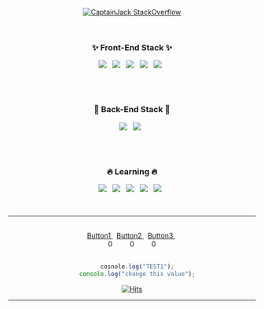 <!---
Captainjack-kor/Captainjack-kor is a ✨ special ✨ repository because its `README.md` (this file) appears on your GitHub profile.
You can click the Preview link to take a look at your changes....
--->

<!-- <div align="center">
 Strong &nbsp;
 <img src="https://img.shields.io/badge/Vue-4FC08D?style=flat-square&logo=Vue.js&logoColor=white"/> 
</div> -->

<div align="center">
 
[![CaptainJack StackOverflow](https://github-readme-stackoverflow.vercel.app/?userID=15746954&theme=dark)](https://stackoverflow.com/users/15746954/CaptainJack)
 
 </div>

<br /> 

<div align="center">
 <h3> ✨ Front-End Stack ✨</h3>
</div>

<div align="center">
<img src="https://img.shields.io/badge/Vue-4FC08D?style=flat-square&logo=Vue.js&logoColor=white"/> &nbsp;
<!-- <img src="https://img.shields.io/badge/Vuetify-1867C0?style=flat-square&logo=Vuetify&logoColor=white"/> &nbsp; -->
<img src="https://img.shields.io/badge/JavaScript-F7DF1E?style=flat-square&logo=JavaScript&logoColor=black"/> &nbsp;
<!-- <img src="https://img.shields.io/badge/Node.js-339933?style=flat-square&logo=Node.js&logoColor=white"/></a> &nbsp; -->
<img src="https://img.shields.io/badge/React-61DAFB?style=flat-square&logo=React&logoColor=black"/> &nbsp;
<img src="https://img.shields.io/badge/CSS3-1572B6?style=flat-square&logo=CSS3&logoColor=white"/></a> &nbsp;
<img src="https://img.shields.io/badge/HTML5-E34F26?style=flat-square&logo=HTML5&logoColor=white"/></a> &nbsp; 
<!-- <img src="https://img.shields.io/badge/ReactHooks-B7178C?style=flat-square&logo=React&logoColor=pink"/> &nbsp; -->
<!-- <img src="https://img.shields.io/badge/Redux-764ABC?style=flat-square&logo=Redux&logoColor=white"/> &nbsp; -->
</div>

<br /> <br />

<div align="center">
 <h3> 🌈 Back-End Stack 🌈 </h3>
</div>

<div align="center">
 <img src="https://img.shields.io/badge/Node.js-339933?style=flat-square&logo=Node.js&logoColor=white"/></a> &nbsp;
 <img src="https://img.shields.io/badge/express-1572B6?style=flat-square&logo=EXPRESS&logoColor=red"/></a> &nbsp;
</div>

<br /> <br />


<!-- <div align="center">
 <h3> 🚀 Tools 🚀 </h3>

<img src="https://img.shields.io/badge/GitHub-181717?style=flat-square&logo=GitHub&logoColor=white"/></a> &nbsp;
<img src="https://img.shields.io/badge/GitBook-3884FF?style=flat-square&logo=GitBook&logoColor=white"/></a> &nbsp; 
<img src="https://img.shields.io/badge/Postman-FF6C37?style=flat-square&logo=Postman&logoColor=white"/></a> &nbsp;
<img src="https://img.shields.io/badge/Figma-F24E1E?style=flat-square&logo=Figma&logoColor=white"/></a> &nbsp;
</div> -->


<!-- <br /> <br /> -->

<div align="center">
<h3> 🔥 Learning 🔥 </h3>

<img src="https://img.shields.io/badge/Swift-F05138?style=flat-square&logo=Swift&logoColor=black"/></a> &nbsp;
<img src="https://img.shields.io/badge/TypeScript-3178C6?style=flat-square&logo=TypeScript&logoColor=white"/></a> &nbsp;
<img src="https://img.shields.io/badge/Ionic-3880FF?style=flat-square&logo=Ionic&logoColor=white"/></a> &nbsp;
<img src="https://img.shields.io/badge/Capacitor-119EFF?style=flat-square&logo=Capacitor&logoColor=white"/></a> &nbsp;
<img src="https://img.shields.io/badge/Firebase-FFCA28?style=flat-square&logo=Firebase&logoColor=black"/></a> &nbsp;
</div>

<br />

------

<div align="center">
 
<!--  <a href="https://www.google.com/"> button </a> -->
 <br />
 <a href="https://github.com/Captainjack-kor"> Button1 </a> &nbsp; 
 <a href="https://github.com/Captainjack-kor"> Button2 </a> &nbsp; 
 <a href="https://github.com/Captainjack-kor"> Button3 </a> &nbsp;<br /> 
 <span> 0  </span>&nbsp;  &nbsp;    &nbsp;  &nbsp; <span> 0 </span> &nbsp;  &nbsp;   &nbsp;  &nbsp;<span> 0  </span>
  <br />
   <br /> 
 
```js
   cosnole.log("TEST1");
   console.log("change this value");
```
</div>

<div align="center">
 
[![Hits](https://hits.seeyoufarm.com/api/count/incr/badge.svg?url=https%3A%2F%2Fgithub.com%2FCaptainjack-kor&count_bg=%23797979&title_bg=%23000000&icon=riotgames.svg&icon_color=%23FFFFFF&title=hits&edge_flat=false)](https://hits.seeyoufarm.com)

</div>

--------

<!-- 🚫🧢 &nbsp;

<img src="https://img.shields.io/badge/Node.js-339933?style=flat-square&logo=Node.js&logoColor=white"/></a> &nbsp;

 -->



                                                                                                 
                                                                                            
